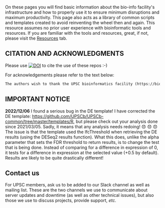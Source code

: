 On these pages you will find basic information about the bio-info facility's infrastructure and how to properly use it to ensure minimum disruptions and maximum productivity. 
This page also acts as a library of common scripts and templates created to avoid reinventing the wheel then and again. This resource assumes no prior user experience with bioinformatic tools and resources. If you are familiar with the tools and resources, great, if not, please visit the [Resources](3.%20Resources.md) tab.


## CITATION AND ACKNOWLEDGMENTS
Please use [![DOI](https://zenodo.org/badge/206072841.svg)](https://zenodo.org/badge/latestdoi/206072841) to cite the use of these repos :-)

For acknowledgements please refer to the text below:

``` txt
The authors wish to thank the UPSC bioinformatics facility (https://bioinfomatics.upsc.se) for technical support with regards to the RNA-Seq data pre-processing and analyses. We would also like to acknowledge support from Science for Life Laboratory, the Knut and Alice Wallenberg Foundation, the National Genomics Infrastructure funded by the Swedish Research Council, and Uppsala Multidisciplinary Center for Advanced Computational Science for assistance with massively parallel sequencing and access to the UPPMAX computational infrastructure.

```


## IMPORTANT NOTICE

**2022/12/06** I found a serious bug in the DE template! I have corrected the DE template: <https://github.com/UPSCb/UPSCb-common/tree/master/templates/R>, but please check out your analysis done since 2021/03/05. Sadly, it means that any analysis needs redoing! :disappointed: :disappointed: :disappointed: The issue is that the template used the lfcThreshold when retrieving the DE results (using the DESeq2 results function). What this does, unlike the alpha parameter that sets the FDR threshold to return results, is to change the test that is being done. Instead of comparing for a difference in expression of 0, it tests for a difference in expression at the selected value (+0.5 by default). Results are likely to be quite drastically different!

## Contact us

For UPSC members, ask us to be added to our Slack channel as well as mailing list. These are the two channels we use to communicate about server updates and downtime (as well as other technical issues), but also those we use to discuss projects, provide support, *etc.*